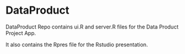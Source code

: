 DataProduct
===========

DataProduct Repo contains ui.R and server.R files for the Data Product Project App.

It also contains the Rpres file for the Rstudio presentation.
